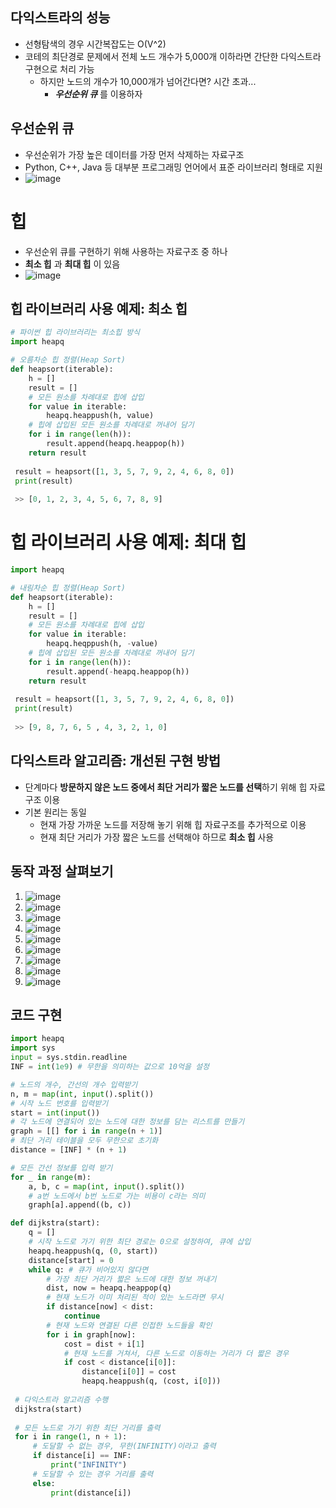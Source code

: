 ## 다익스트라의 성능
  * 선형탐색의 경우 시간복잡도는 O(V^2)
  * 코테의 최단경로 문제에서 전체 노드 개수가 5,000개 이하라면 간단한 다익스트라 구현으로 처리 가능
    - 하지만 노드의 개수가 10,000개가 넘어간다면? 시간 초과...
      + ***우선순위 큐*** 를 이용하자

## 우선순위 큐
  * 우선순위가 가장 높은 데이터를 가장 먼저 삭제하는 자료구조
  * Python, C++, Java 등 대부분 프로그래밍 언어에서 표준 라이브러리 형태로 지원
  * ![image](https://user-images.githubusercontent.com/98008421/165917741-68167f67-5730-495e-97e7-665532dd0185.png)

# 힙
  * 우선순위 큐를 구현하기 위해 사용하는 자료구조 중 하나
  * **최소 힙** 과 **최대 힙** 이 있음
  * ![image](https://user-images.githubusercontent.com/98008421/165918509-2b67aac9-16c1-4644-affa-9ee2714db572.png)

## 힙 라이브러리 사용 예제: 최소 힙
```python
# 파이썬 힙 라이브러리는 최소힙 방식
import heapq

# 오름차순 힙 정렬(Heap Sort)
def heapsort(iterable):
    h = []
    result = []
    # 모든 원소를 차례대로 힙에 삽입
    for value in iterable:
        heapq.heappush(h, value)
    # 힙에 삽입된 모든 원소를 차례대로 꺼내어 담기
    for i in range(len(h)):
        result.append(heapq.heappop(h))
    return result
 
 result = heapsort([1, 3, 5, 7, 9, 2, 4, 6, 8, 0])
 print(result)
 
 >> [0, 1, 2, 3, 4, 5, 6, 7, 8, 9]
```

# 힙 라이브러리 사용 예제: 최대 힙
```python
import heapq

# 내림차순 힙 정렬(Heap Sort)
def heapsort(iterable):
    h = []
    result = []
    # 모든 원소를 차례대로 힙에 삽입
    for value in iterable:
        heapq.heqppush(h, -value)
    # 힙에 삽입된 모든 원소를 차례대로 꺼내어 담기
    for i in range(len(h)):
        result.append(-heapq.heappop(h))
    return result
 
 result = heapsort([1, 3, 5, 7, 9, 2, 4, 6, 8, 0])
 print(result)
 
 >> [9, 8, 7, 6, 5 , 4, 3, 2, 1, 0]
```

## 다익스트라 알고리즘: 개선된 구현 방법
  * 단계마다 **방문하지 않은 노드 중에서 최단 거리가 짧은 노드를 선택**하기 위해 힙 자료구조 이용
  * 기본 원리는 동일
    - 현재 가장 가까운 노드를 저장해 놓기 위해 힙 자료구조를 추가적으로 이용
    - 현재 최단 거리가 가장 짧은 노드를 선택해야 하므로 **최소 힙** 사용
    
 ## 동작 과정 살펴보기
   1. ![image](https://user-images.githubusercontent.com/98008421/165920064-9514e405-7e71-47fa-95d2-2f6b38e6238a.png)
   2. ![image](https://user-images.githubusercontent.com/98008421/165920236-ca8e86f8-463d-4810-b34a-77264868c8ee.png)
   3. ![image](https://user-images.githubusercontent.com/98008421/165920508-c0ffa31d-519e-430e-ac29-a918e6473bc4.png)
   4. ![image](https://user-images.githubusercontent.com/98008421/165920609-93683542-86bc-43cb-8740-bb5c625e994b.png)
   5. ![image](https://user-images.githubusercontent.com/98008421/165920696-b4f1ba3f-bc36-448d-b9b6-64d289d2c459.png)
   6. ![image](https://user-images.githubusercontent.com/98008421/165920754-3c4f0d88-5627-4daa-93c9-545b4fbda505.png)
   7. ![image](https://user-images.githubusercontent.com/98008421/165920795-91a7089c-5531-4c3d-855b-9a77d3bd0469.png)
   8. ![image](https://user-images.githubusercontent.com/98008421/165920831-cf9ae85f-4c91-46a2-85f1-b8b0d197dee1.png)
   9. ![image](https://user-images.githubusercontent.com/98008421/165920869-9186670b-b48b-4d39-a61e-f43c4f3c7f40.png)
 
 ## 코드 구현
 ```python
 import heapq
 import sys
 input = sys.stdin.readline
 INF = int(1e9) # 무한을 의미하는 값으로 10억을 설정
 
 # 노드의 개수, 간선의 개수 입력받기
 n, m = map(int, input().split())
 # 시작 노드 번호를 입력받기
 start = int(input())
 # 각 노드에 연결되어 있는 노드에 대한 정보를 담는 리스트를 만들기
 graph = [[] for i in range(n + 1)]
 # 최단 거리 테이블을 모두 무한으로 초기화
 distance = [INF] * (n + 1)
 
 # 모든 간선 정보를 입력 받기
 for _ in range(m):
     a, b, c = map(int, input().split())
     # a번 노드에서 b번 노드로 가는 비용이 c라는 의미
     graph[a].append((b, c))
 
 def dijkstra(start):
     q = []
     # 시작 노드로 가기 위한 최단 경로는 0으로 설정하여, 큐에 삽입
     heapq.heappush(q, (0, start))
     distance[start] = 0
     while q: # 큐가 비어있지 않다면
         # 가장 최단 거리가 짧은 노드에 대한 정보 꺼내기
         dist, now = heapq.heappop(q)
         # 현재 노드가 이미 처리된 적이 있는 노드라면 무시
         if distance[now] < dist:
             continue
         # 현재 노드와 연결된 다른 인접한 노드들을 확인
         for i in graph[now]:
             cost = dist + i[1]
             # 현재 노드를 거쳐서, 다른 노드로 이동하는 거리가 더 짧은 경우
             if cost < distance[i[0]]:
                 distance[i[0]] = cost
                 heapq.heappush(q, (cost, i[0]))
                 
  # 다익스트라 알고리즘 수행
  dijkstra(start)
  
  # 모든 노드로 가기 위한 최단 거리를 출력
  for i in range(1, n + 1):
      # 도달할 수 없는 경우, 무한(INFINITY)이라고 출력
      if distance[i] == INF:
          print("INFINITY")
      # 도달할 수 있는 경우 거리를 출력
      else:
          print(distance[i])
 ```
